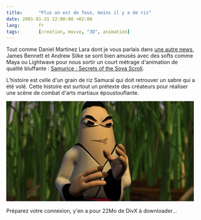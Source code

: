 ```yaml
---
title:      "Plus on est de fous, moins il y a de riz"
date: 2001-01-31 12:00:00 +02:00
lang:       fr
tags:       [creation, movie, "3D", animation]
---
```


Tout comme Daniel Martinez Lara dont je vous parlais dans [une autre news](/2001/01/vous-connaissez-arnold.html), James Bennett et Andrew Silke se sont bien amusés avec des softs comme Maya ou Lightwave pour nous sortir un court métrage d'animation de qualité bluffante : [Samurice : Secrets of the Soya Scroll](http://www.samurice.com/).

L'histoire est celle d'un grain de riz Samuraï qui doit retrouver un sabre qui a été volé. Cette histoire est surtout un prétexte des créateurs pour réaliser une scène de combat d'arts martiaux époustouflante.

![](samurice.jpg)

Préparez votre connexion, y'en a pour 22Mo de DivX à downloader…
